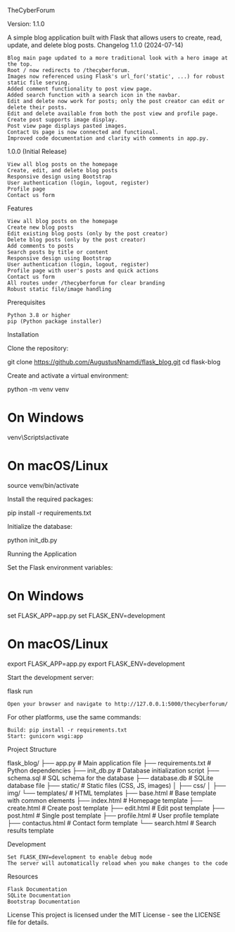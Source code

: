 TheCyberForum

Version: 1.1.0

A simple blog application built with Flask that allows users to create, read, update, and delete blog posts.
Changelog
1.1.0 (2024-07-14)

    Blog main page updated to a more traditional look with a hero image at the top.
    Root / now redirects to /thecyberforum.
    Images now referenced using Flask's url_for('static', ...) for robust static file serving.
    Added comment functionality to post view page.
    Added search function with a search icon in the navbar.
    Edit and delete now work for posts; only the post creator can edit or delete their posts.
    Edit and delete available from both the post view and profile page.
    Create post supports image display.
    Post view page displays pasted images.
    Contact Us page is now connected and functional.
    Improved code documentation and clarity with comments in app.py.

1.0.0 (Initial Release)

    View all blog posts on the homepage
    Create, edit, and delete blog posts
    Responsive design using Bootstrap
    User authentication (login, logout, register)
    Profile page
    Contact us form

Features

    View all blog posts on the homepage
    Create new blog posts
    Edit existing blog posts (only by the post creator)
    Delete blog posts (only by the post creator)
    Add comments to posts
    Search posts by title or content
    Responsive design using Bootstrap
    User authentication (login, logout, register)
    Profile page with user's posts and quick actions
    Contact us form
    All routes under /thecyberforum for clear branding
    Robust static file/image handling

Prerequisites

    Python 3.8 or higher
    pip (Python package installer)

Installation

Clone the repository:

git clone https://github.com/AugustusNnamdi/flask_blog.git
cd flask-blog

Create and activate a virtual environment:

python -m venv venv
# On Windows
venv\Scripts\activate
# On macOS/Linux
source venv/bin/activate

Install the required packages:

pip install -r requirements.txt

Initialize the database:

python init_db.py

Running the Application

Set the Flask environment variables:

# On Windows
set FLASK_APP=app.py
set FLASK_ENV=development
# On macOS/Linux
export FLASK_APP=app.py
export FLASK_ENV=development

Start the development server:

flask run

    Open your browser and navigate to http://127.0.0.1:5000/thecyberforum/


For other platforms, use the same commands:

    Build: pip install -r requirements.txt
    Start: gunicorn wsgi:app

Project Structure

flask_blog/
├── app.py                  # Main application file
├── requirements.txt        # Python dependencies
├── init_db.py              # Database initialization script
├── schema.sql              # SQL schema for the database
├── database.db             # SQLite database file
├── static/                 # Static files (CSS, JS, images)
│   ├── css/
│   ├── img/
└── templates/              # HTML templates
    ├── base.html           # Base template with common elements
    ├── index.html          # Homepage template
    ├── create.html         # Create post template
    ├── edit.html           # Edit post template
    ├── post.html           # Single post template
    ├── profile.html        # User profile template
    ├── contactus.html      # Contact form template
    └── search.html         # Search results template

Development

    Set FLASK_ENV=development to enable debug mode
    The server will automatically reload when you make changes to the code

Resources

    Flask Documentation
    SQLite Documentation
    Bootstrap Documentation

License
This project is licensed under the MIT License - see the LICENSE file for details.